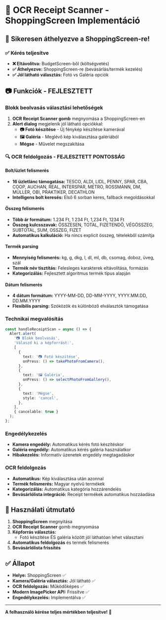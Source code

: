 # 📱 OCR Receipt Scanner - ShoppingScreen Implementáció

## 🎉 Sikeresen áthelyezve a ShoppingScreen-re!

### ✅ Kérés teljesítve
- **❌ Eltávolítva:** BudgetScreen-ből (költségvetés)
- **✅ Áthelyezve:** ShoppingScreen-re (bevásárlás/termék kezelés)
- **✅ Jól látható választás:** Fotó vs Galéria opciók

## 📷 Funkciók - FEJLESZTETT

### Blokk beolvasás választási lehetőségek

1. **OCR Receipt Scanner gomb** megnyomása a ShoppingScreen-en
2. **Alert dialog** megjelenik jól látható opciókkal:
   - **📷 Fotó készítése** - Új fénykép készítése kamerával
   - **🖼️ Galéria** - Meglévő kép kiválasztása galériából  
   - **Mégse** - Művelet megszakítása

### 🔍 OCR feldolgozás - FEJLESZTETT PONTOSSÁG

#### Bolt/üzlet felismerés
- **16 üzletlánc támogatása:** TESCO, ALDI, LIDL, PENNY, SPAR, CBA, COOP, AUCHAN, REAL, INTERSPAR, METRO, ROSSMANN, DM, MÜLLER, OBI, PRAKTIKER, DECATHLON
- **Intelligens bolt keresés:** Első 6 sorban keres, fallback megoldásokkal

#### Összeg felismerés  
- **Több ár formátum:** 1.234 Ft, 1 234 Ft, 1,234 Ft, 1234 Ft
- **Összeg kulcsszavak:** ÖSSZESEN, TOTAL, FIZETENDŐ, VÉGÖSSZEG, SUBTOTAL, SUM, OSSZEG, FIZET
- **Automatikus kalkuláció:** Ha nincs explicit összeg, tételekből számítja

#### Termék parsing
- **Mennyiség felismerés:** kg, g, dkg, l, dl, ml, db, csomag, doboz, üveg, szál
- **Termék név tisztítás:** Felesleges karakterek eltávolítása, formázás
- **Kategorizálás:** Fejlesztett algoritmus termék típus alapján

#### Dátum felismerés
- **4 dátum formátum:** YYYY-MM-DD, DD-MM-YYYY, YYYY.MM.DD, DD.MM.YYYY
- **Flexibilis parsing:** Szóközök és különböző elválasztók támogatása

### Technikai megvalósítás

```typescript
const handleReceiptScan = async () => {
  Alert.alert(
    '📷 Blokk beolvasás',
    'Válaszd ki a képforrást:',
    [
      {
        text: '📷 Fotó készítése',
        onPress: () => takePhotoFromCamera(),
      },
      {
        text: '🖼️ Galéria',
        onPress: () => selectPhotoFromGallery(),
      },
      {
        text: 'Mégse',
        style: 'cancel',
      },
    ],
    { cancelable: true }
  );
};
```

### Engedélykezelés

- **Kamera engedély:** Automatikus kérés fotó készítéskor
- **Galéria engedély:** Automatikus kérés galéria használatkor
- **Hibakezelés:** Informatív üzenetek engedély megtagadáskor

### OCR feldolgozás

- **Automatikus:** Kép kiválasztása után azonnal
- **Termék felismerés:** Magyar nyelvű termékek
- **Kategorizálás:** Automatikus kategória hozzárendelés
- **Bevásárlólista integráció:** Receipt termékek automatikus hozzáadása

## 🎯 Használati útmutató

1. **ShoppingScreen** megnyitása
2. **OCR Receipt Scanner** gomb megnyomása
3. **Képforrás választás:**
   - Fotó készítése ÉS galéria között jól láthatóan lehet választani
4. **Automatikus feldolgozás** és termék felismerés
5. **Bevásárlólista frissítés**

## ✅ Állapot

- **Helye:** ShoppingScreen ✅
- **Kamera/Galéria választás:** Jól látható ✅  
- **OCR feldolgozás:** Működőképes ✅
- **Modern ImagePicker API:** Frissítve ✅
- **Engedélykezelés:** Implementálva ✅

---

**A felhasználó kérése teljes mértékben teljesítve!** 🎉

